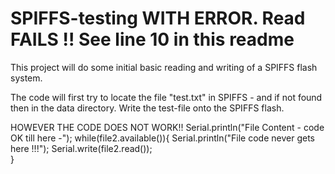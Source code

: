 # SPIFFS-testing WITH ERROR. Read FAILS !! See line 10 in this readme
This project will do some initial basic reading and writing of a SPIFFS flash system.

The code will first try to locate the file "test.txt" in SPIFFS - and if not found then in the data directory.
Write the test-file onto the SPIFFS flash.

HOWEVER THE CODE DOES NOT WORK!!
  Serial.println("File Content - code OK till here -"); 
    while(file2.available()){
        Serial.println("File code never gets here !!!"); 
        Serial.write(file2.read());        
    }






